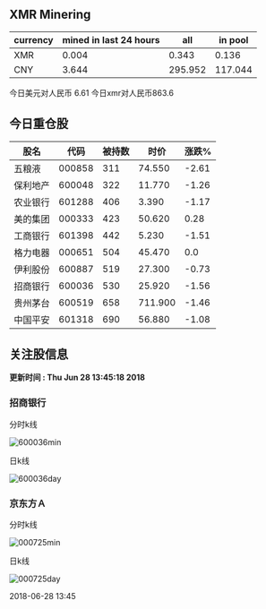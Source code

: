 ## XMR Minering

|currency|mined in last 24 hours|all|in pool|
|---|---|---|---|
|XMR|0.004|0.343|0.136|
|CNY|3.644|295.952|117.044|

今日美元对人民币 6.61	今日xmr对人民币863.6


## 今日重仓股 

|股名|代码|被持数|时价|涨跌%|
|---|---|---|---|---|
|五粮液|000858|311|74.550|-2.61|
|保利地产|600048|322|11.770|-1.26|
|农业银行|601288|406|3.390|-1.17|
|美的集团|000333|423|50.620|0.28|
|工商银行|601398|442|5.230|-1.51|
|格力电器|000651|504|45.470|0.0|
|伊利股份|600887|519|27.300|-0.73|
|招商银行|600036|530|25.920|-1.56|
|贵州茅台|600519|658|711.900|-1.46|
|中国平安|601318|690|56.880|-1.08|

## 关注股信息
**更新时间 : Thu Jun 28 13:45:18 2018**
### 招商银行 
分时k线

![600036min](http://image.sinajs.cn/newchart/min/n/sh600036.gif)

日k线

![600036day](http://image.sinajs.cn/newchart/daily/n/sh600036.gif)

### 京东方Ａ 
分时k线

![000725min](http://image.sinajs.cn/newchart/min/n/sz000725.gif)

日k线

![000725day](http://image.sinajs.cn/newchart/daily/n/sz000725.gif)

2018-06-28 13:45